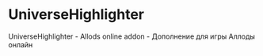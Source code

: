 # UniverseHighlighter
UniverseHighlighter - Allods online addon - Дополнение для игры Аллоды онлайн
